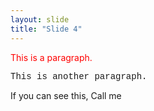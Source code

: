 ```yaml
---
layout: slide
title: "Slide 4"
---
```

<p style="color:red">This is a paragraph.</p>

<p style="font-family:'Courier New'">This is another paragraph.</p>

If you can see this, Call me
